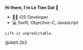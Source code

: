 <b> Hi there, I'm Le Tien Dat 👋 </b>

- 👨‍💻 iOS Developer
- 💻 Swift, Objective-C, Javascript

```
Life is unpredictable.
```

@datlt.2k2
